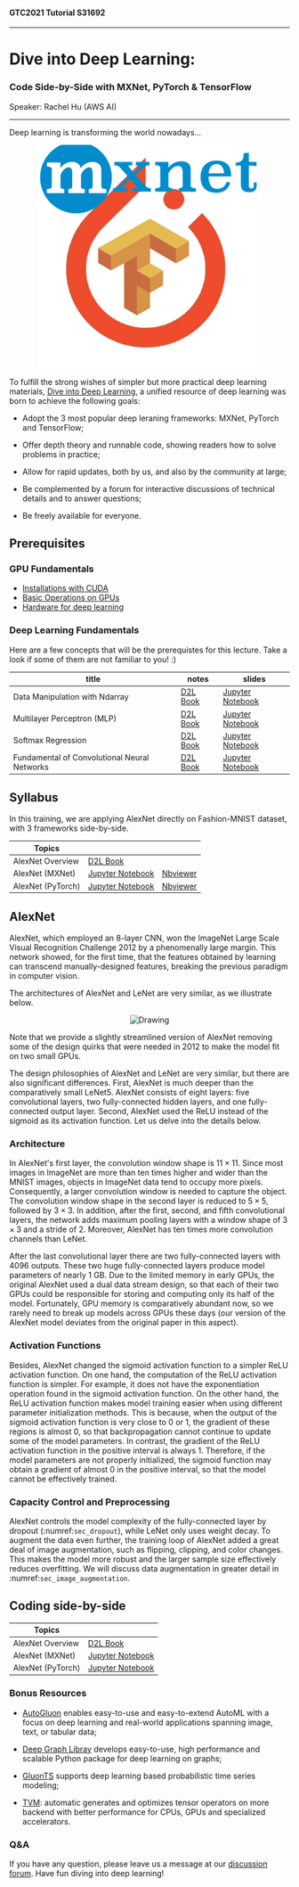 #### GTC2021 Tutorial S31692
----

# Dive into Deep Learning:
### Code Side-by-Side with MXNet, PyTorch & TensorFlow

Speaker: Rachel Hu (AWS AI)

---


Deep learning is transforming the world nowadays... 

<center><img src="img/mxnet_pytorch_tf_transp.png" alt="Drawing" style="width: 400px;"/></center>



To fulfill the strong wishes of simpler but more practical deep learning materials, [Dive into Deep Learning](https://d2l.ai/), a unified resource of deep learning was born to achieve the following goals:

- Adopt the 3 most popular deep leraning frameworks: MXNet, PyTorch and TensorFlow;

- Offer depth theory and runnable code, showing readers how to solve problems in practice;

- Allow for rapid updates, both by us, and also by the community at large;

- Be complemented by a forum for interactive discussions of technical details and to answer questions;

- Be freely available for everyone.

## Prerequisites

### GPU Fundamentals

- [Installations with CUDA](https://d2l.ai/chapter_installation/index.html)
- [Basic Operations on GPUs](https://nbviewer.jupyter.org/format/slides/github/mli/d2l-1day-notebooks/blob/master/notebooks-2/1-use-gpu.ipynb#/)
- [Hardware for deep learning](https://d2l.ai/chapter_computational-performance/hardware.html#gpus-and-other-accelerators)

### Deep Learning Fundamentals

Here are a few concepts that will be the prerequistes for this lecture. Take a look if some of them are not familiar to you! :)

| title                               |  notes    |  slides    |
| ------------------------------ | ---- | ---- |
| Data Manipulation with Ndarray | [D2L Book](https://d2l.ai/chapter_preliminaries/ndarray.html) | [Jupyter Notebook](https://nbviewer.jupyter.org/format/slides/github/mli/d2l-1day-notebooks/blob/master/notebooks-1/1-ndarray.ipynb#/) |
| Multilayer Perceptron (MLP) | [D2L Book](https://d2l.ai/chapter_multilayer-perceptrons/mlp.html) | [Jupyter Notebook](https://nbviewer.jupyter.org/format/slides/github/mli/d2l-1day-notebooks/blob/master/notebooks-1/9-mlp-gluon.ipynb#/) |
| Softmax Regression | [D2L Book](https://d2l.ai/chapter_linear-networks/softmax-regression.html) | [Jupyter Notebook](https://nbviewer.jupyter.org/format/slides/github/mli/d2l-1day-notebooks/blob/master/notebooks-1/7-softmax-regression-gluon.ipynb#/) |
| Fundamental of Convolutional Neural Networks | [D2L Book](https://d2l.ai/chapter_convolutional-neural-networks/index.html) | [Jupyter Notebook](https://nbviewer.jupyter.org/format/slides/github/goldmermaid/gtc2020/blob/master/Notebooks/convolutions.ipynb) |


## Syllabus

In this training, we are applying AlexNet directly on Fashion-MNIST dataset, with 3 frameworks side-by-side.

| Topics |  |  |
| --- | --- | --- |
| AlexNet Overview | [D2L Book](https://d2l.ai/chapter_convolutional-modern/alexnet.html#alexnet) | 
| AlexNet (MXNet) | [Jupyter Notebook](https://nbviewer.jupyter.org/format/slides/github/goldmermaid/gtc2021/blob/master/Notebooks/Alexnet-mxnet.ipynb) | [Nbviewer](notebooks/alexnet-mxnet.slides.html)|
| AlexNet (PyTorch) | [Jupyter Notebook](https://nbviewer.jupyter.org/format/slides/github/goldmermaid/gtc2021/blob/master/alexnet-torch.ipynb) | [Nbviewer](notebooks/alexnet-torch.slides.html)|

## AlexNet

AlexNet, which employed an 8-layer CNN,
won the ImageNet Large Scale Visual Recognition Challenge 2012
by a phenomenally large margin.
This network showed, for the first time,
that the features obtained by learning can transcend manually-designed features, breaking the previous paradigm in computer vision.


The architectures of AlexNet and LeNet are very similar, as we illustrate below.

<center><img src="https://d2l.ai/_images/alexnet.svg" alt="Drawing" style="width: 300px;"/></center>


Note that we provide a slightly streamlined version of AlexNet
removing some of the design quirks that were needed in 2012
to make the model fit on two small GPUs.


The design philosophies of AlexNet and LeNet are very similar,
but there are also significant differences.
First, AlexNet is much deeper than the comparatively small LeNet5.
AlexNet consists of eight layers: five convolutional layers,
two fully-connected hidden layers, and one fully-connected output layer. Second, AlexNet used the ReLU instead of the sigmoid
as its activation function.
Let us delve into the details below.

### Architecture

In AlexNet's first layer, the convolution window shape is $11\times11$.
Since most images in ImageNet are more than ten times higher and wider
than the MNIST images,
objects in ImageNet data tend to occupy more pixels.
Consequently, a larger convolution window is needed to capture the object.
The convolution window shape in the second layer
is reduced to $5\times5$, followed by $3\times3$.
In addition, after the first, second, and fifth convolutional layers,
the network adds maximum pooling layers
with a window shape of $3\times3$ and a stride of 2.
Moreover, AlexNet has ten times more convolution channels than LeNet.

After the last convolutional layer there are two fully-connected layers
with 4096 outputs.
These two huge fully-connected layers produce model parameters of nearly 1 GB.
Due to the limited memory in early GPUs,
the original AlexNet used a dual data stream design,
so that each of their two GPUs could be responsible
for storing and computing only its half of the model.
Fortunately, GPU memory is comparatively abundant now,
so we rarely need to break up models across GPUs these days
(our version of the AlexNet model deviates
from the original paper in this aspect).

### Activation Functions

Besides, AlexNet changed the sigmoid activation function to a simpler ReLU activation function. On one hand, the computation of the ReLU activation function is simpler. For example, it does not have the exponentiation operation found in the sigmoid activation function.
 On the other hand, the ReLU activation function makes model training easier when using different parameter initialization methods. This is because, when the output of the sigmoid activation function is very close to 0 or 1, the gradient of these regions is almost 0, so that backpropagation cannot continue to update some of the model parameters. In contrast, the gradient of the ReLU activation function in the positive interval is always 1. Therefore, if the model parameters are not properly initialized, the sigmoid function may obtain a gradient of almost 0 in the positive interval, so that the model cannot be effectively trained.

### Capacity Control and Preprocessing

AlexNet controls the model complexity of the fully-connected layer
by dropout (:numref:`sec_dropout`),
while LeNet only uses weight decay.
To augment the data even further, the training loop of AlexNet
added a great deal of image augmentation,
such as flipping, clipping, and color changes.
This makes the model more robust and the larger sample size effectively reduces overfitting.
We will discuss data augmentation in greater detail in :numref:`sec_image_augmentation`.


## Coding side-by-side

| Topics |  |
| --- | --- |
| AlexNet Overview | [D2L Book](https://d2l.ai/chapter_convolutional-modern/alexnet.html#alexnet) |
| AlexNet (MXNet) | [Jupyter Notebook](https://nbviewer.jupyter.org/format/slides/github/goldmermaid/gtc2021/blob/master/Notebooks/Alexnet-mxnet.ipynb) |
| AlexNet (PyTorch) | [Jupyter Notebook](https://nbviewer.jupyter.org/format/slides/github/goldmermaid/gtc2021/blob/master/alexnet-torch.ipynb) |

### Bonus Resources

- [AutoGluon](https://autogluon.mxnet.io/) enables easy-to-use and easy-to-extend AutoML with a focus on deep learning and real-world applications spanning image, text, or tabular data;

- [Deep Graph Libray](https://www.dgl.ai/) develops easy-to-use, high performance and scalable Python package for deep learning on graphs;

- [GluonTS](https://gluon-ts.mxnet.io/) supports deep learning based probabilistic time series modeling;

- [TVM](https://tvm.apache.org/): automatic generates and optimizes tensor operators on more backend with better performance for CPUs, GPUs and specialized accelerators.

### Q&A 
If you have any question, please leave us a message at our [discussion forum](https://discuss.d2l.ai/). Have fun diving into deep learning!

